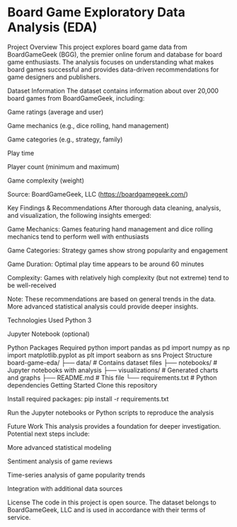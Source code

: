 # Board Game Exploratory Data Analysis (EDA)
Project Overview
This project explores board game data from BoardGameGeek (BGG), the premier online forum and database for board game enthusiasts. The analysis focuses on understanding what makes board games successful and provides data-driven recommendations for game designers and publishers.

Dataset Information
The dataset contains information about over 20,000 board games from BoardGameGeek, including:

Game ratings (average and user)

Game mechanics (e.g., dice rolling, hand management)

Game categories (e.g., strategy, family)

Play time

Player count (minimum and maximum)

Game complexity (weight)

Source: BoardGameGeek, LLC (https://boardgamegeek.com/)

Key Findings & Recommendations
After thorough data cleaning, analysis, and visualization, the following insights emerged:

Game Mechanics: Games featuring hand management and dice rolling mechanics tend to perform well with enthusiasts

Game Categories: Strategy games show strong popularity and engagement

Game Duration: Optimal play time appears to be around 60 minutes

Complexity: Games with relatively high complexity (but not extreme) tend to be well-received

Note: These recommendations are based on general trends in the data. More advanced statistical analysis could provide deeper insights.

Technologies Used
Python 3

Jupyter Notebook (optional)

Python Packages Required
python
import pandas as pd
import numpy as np
import matplotlib.pyplot as plt
import seaborn as sns
Project Structure
board-game-eda/
├── data/                    # Contains dataset files
├── notebooks/               # Jupyter notebooks with analysis
├── visualizations/          # Generated charts and graphs
├── README.md                # This file
└── requirements.txt         # Python dependencies
Getting Started
Clone this repository

Install required packages: pip install -r requirements.txt

Run the Jupyter notebooks or Python scripts to reproduce the analysis

Future Work
This analysis provides a foundation for deeper investigation. Potential next steps include:

More advanced statistical modeling

Sentiment analysis of game reviews

Time-series analysis of game popularity trends

Integration with additional data sources

License
The code in this project is open source. The dataset belongs to BoardGameGeek, LLC and is used in accordance with their terms of service.
